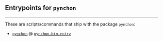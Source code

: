 
## Entrypoints for `pynchon`

-------------------------------------------------------------------------------

These are scripts/commands that ship with the package `pynchon`:


* [`pynchon`](/docs/cli/pynchon.md) @ [`pynchon.bin.entry`](/docs/api#pynchonbin)